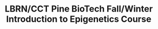 ---
layout: post
title: LBRN/CCT Pine BioTech Fall/Winter Introduction to Epigenetics Course
categories: events
eventDate: December 3, 2018
startTime: 10:00am
endTime: 11:00am
textOnUrl: LBRN Pine Biotech Fall/Winter Introduction to Epigenetics Course
link: 
description: Following the Louisiana Biomedical Research Network Summer Bioinformatics Program Series, we continue with a Pine BioTech Fall/Winter Course schedule outlined at this orientation at LSU Digital Media Center at the Center for Computation and Technology for supported program participants.
---